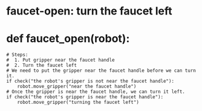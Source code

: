 # faucet-open: turn the faucet left
# def faucet_open(robot):
    # Steps:
    #  1. Put gripper near the faucet handle
    #  2. Turn the faucet left
    # We need to put the gripper near the faucet handle before we can turn it.
    if check("the robot's gripper is not near the faucet handle"):
        robot.move_gripper("near the faucet handle")
    # Once the gripper is near the faucet handle, we can turn it left.
    if check("the robot's gripper is near the faucet handle"):
        robot.move_gripper("turning the faucet left")